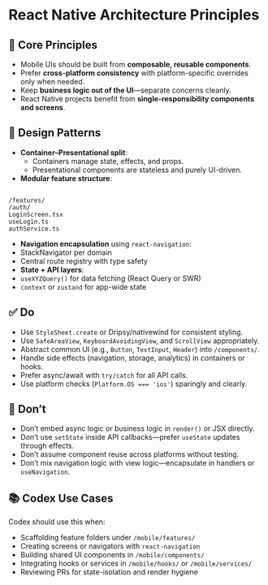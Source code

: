 # React Native Architecture Principles

## 🔁 Core Principles
- Mobile UIs should be built from **composable, reusable components**.
- Prefer **cross-platform consistency** with platform-specific overrides only when needed.
- Keep **business logic out of the UI**—separate concerns cleanly.
- React Native projects benefit from **single-responsibility components and screens**.

## 🧩 Design Patterns
- **Container–Presentational split**:
  - Containers manage state, effects, and props.
  - Presentational components are stateless and purely UI-driven.
- **Modular feature structure**:
```

/features/
/auth/
LoginScreen.tsx
useLogin.ts
authService.ts

```
- **Navigation encapsulation** using `react-navigation`:
- StackNavigator per domain
- Central route registry with type safety
- **State + API layers**:
- `useXYZQuery()` for data fetching (React Query or SWR)
- `context` or `zustand` for app-wide state

## ✅ Do
- Use `StyleSheet.create` or Dripsy/nativewind for consistent styling.
- Use `SafeAreaView`, `KeyboardAvoidingView`, and `ScrollView` appropriately.
- Abstract common UI (e.g., `Button`, `TextInput`, `Header`) into `/components/`.
- Handle side effects (navigation, storage, analytics) in containers or hooks.
- Prefer async/await with `try/catch` for all API calls.
- Use platform checks (`Platform.OS === 'ios'`) sparingly and clearly.

## 🚫 Don’t
- Don’t embed async logic or business logic in `render()` or JSX directly.
- Don’t use `setState` inside API callbacks—prefer `useState` updates through effects.
- Don’t assume component reuse across platforms without testing.
- Don’t mix navigation logic with view logic—encapsulate in handlers or `useNavigation`.

## 📚 Codex Use Cases
Codex should use this when:
- Scaffolding feature folders under `/mobile/features/`
- Creating screens or navigators with `react-navigation`
- Building shared UI components in `/mobile/components/`
- Integrating hooks or services in `/mobile/hooks/` or `/mobile/services/`
- Reviewing PRs for state-isolation and render hygiene
```
